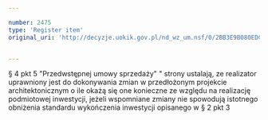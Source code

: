 ```yaml
---

number: 2475
type: 'Register item'
original_uri: 'http://decyzje.uokik.gov.pl/nd_wz_um.nsf/0/2BB3E9B080EDC1FCC12578E600265EEC?OpenDocument'


---
```


§ 4 pkt 5 "Przedwstępnej umowy sprzedaży" " strony ustalają, ze realizator uprawniony jest do dokonywania zmian w przedłożonym projekcie architektonicznym o ile okażą się one konieczne ze względu na realizację podmiotowej inwestycji, jeżeli wspomniane zmiany nie spowodują istotnego obniżenia standardu wykończenia inwestycji opisanego w § 2 pkt 3
